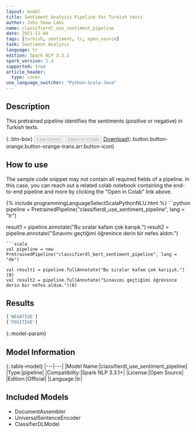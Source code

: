 ```yaml
---
layout: model
title: Sentiment Analysis Pipeline for Turkish texts
author: John Snow Labs
name: classifierdl_use_sentiment_pipeline
date: 2021-11-04
tags: [turkish, sentiment, tr, open_source]
task: Sentiment Analysis
language: tr
edition: Spark NLP 3.3.1
spark_version: 2.4
supported: true
article_header:
  type: cover
use_language_switcher: "Python-Scala-Java"
---
```


## Description

This pretrained pipeline identifies the sentiments (positive or negative) in Turkish texts.

{:.btn-box}
<button class="button button-orange" disabled>Live Demo</button>
<button class="button button-orange" disabled>Open in Colab</button>
[Download](https://s3.amazonaws.com/auxdata.johnsnowlabs.com/public/models/classifierdl_use_sentiment_pipeline_tr_3.3.1_2.4_1636020950989.zip){:.button.button-orange.button-orange-trans.arr.button-icon}

## How to use

The sample code snippet may not contain all required fields of a pipeline. In this case, you can reach out a related colab notebook containing the end-to-end pipeline and more by clicking the "Open in Colab" link above.




<div class="tabs-box" markdown="1">
{% include programmingLanguageSelectScalaPythonNLU.html %}
```python
pipeline = PretrainedPipeline("classifierdl_use_sentiment_pipeline", lang = "tr")

result1 = pipeline.annotate("Bu sıralar kafam çok karışık.")
result2 = pipeline.annotate("Sınavımı geçtiğimi öğrenince derin bir nefes aldım.")
```
```scala
val pipeline = new PretrainedPipeline("classifierdl_bert_sentiment_pipeline", lang = "de")

val result1 = pipeline.fullAnnotate("Bu sıralar kafam çok karışık.")(0)
val result2 = pipeline.fullAnnotate("Sınavımı geçtiğimi öğrenince derin bir nefes aldım.")(0)
```
</div>

## Results

```bash
['NEGATIVE']
['POSITIVE']
```

{:.model-param}
## Model Information

{:.table-model}
|---|---|
|Model Name:|classifierdl_use_sentiment_pipeline|
|Type:|pipeline|
|Compatibility:|Spark NLP 3.3.1+|
|License:|Open Source|
|Edition:|Official|
|Language:|tr|

## Included Models

- DocumentAssembler
- UniversalSentenceEncoder
- ClassifierDLModel